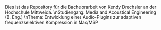 Dies ist das Repository für die Bachelorarbeit von Kendy Drechsler an der Hochschule Mittweida.
\nStudiengang: Media and Acoustical Engineering (B. Eng.)
\nThema: Entwicklung eines Audio-Plugins zur adaptiven frequenzselektiven Kompression in Max/MSP
